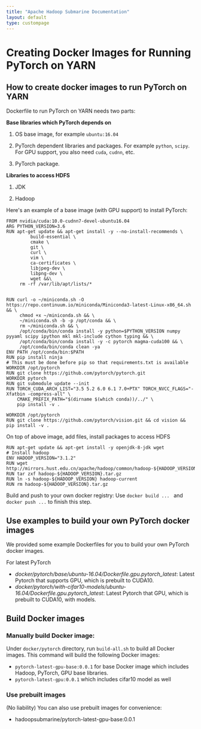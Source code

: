 ```yaml
---
title: "Apache Hadoop Submarine Documentation"
layout: default
type: custompage
---
```


<!--
   Licensed to the Apache Software Foundation (ASF) under one or more
   contributor license agreements.  See the NOTICE file distributed with
   this work for additional information regarding copyright ownership.
   The ASF licenses this file to You under the Apache License, Version 2.0
   (the "License"); you may not use this file except in compliance with
   the License.  You may obtain a copy of the License at
   https://www.apache.org/licenses/LICENSE-2.0
   Unless required by applicable law or agreed to in writing, software
   distributed under the License is distributed on an "AS IS" BASIS,
   WITHOUT WARRANTIES OR CONDITIONS OF ANY KIND, either express or implied.
   See the License for the specific language governing permissions and
   limitations under the License.
-->

# Creating Docker Images for Running PyTorch on YARN

## How to create docker images to run PyTorch on YARN

Dockerfile to run PyTorch on YARN needs two parts:

**Base libraries which PyTorch depends on**

1) OS base image, for example ```ubuntu:16.04```

2) PyTorch dependent libraries and packages. For example ```python```, ```scipy```. For GPU support, you also need ```cuda```, ```cudnn```, etc.

3) PyTorch package.

**Libraries to access HDFS**

1) JDK

2) Hadoop

Here's an example of a base image (with GPU support) to install PyTorch:
```shell
FROM nvidia/cuda:10.0-cudnn7-devel-ubuntu16.04
ARG PYTHON_VERSION=3.6
RUN apt-get update && apt-get install -y --no-install-recommends \
         build-essential \
         cmake \
         git \
         curl \
         vim \
         ca-certificates \
         libjpeg-dev \
         libpng-dev \
         wget &&\
     rm -rf /var/lib/apt/lists/*


RUN curl -o ~/miniconda.sh -O  https://repo.continuum.io/miniconda/Miniconda3-latest-Linux-x86_64.sh  && \
     chmod +x ~/miniconda.sh && \
     ~/miniconda.sh -b -p /opt/conda && \
     rm ~/miniconda.sh && \
     /opt/conda/bin/conda install -y python=$PYTHON_VERSION numpy pyyaml scipy ipython mkl mkl-include cython typing && \
     /opt/conda/bin/conda install -y -c pytorch magma-cuda100 && \
     /opt/conda/bin/conda clean -ya
ENV PATH /opt/conda/bin:$PATH
RUN pip install ninja
# This must be done before pip so that requirements.txt is available
WORKDIR /opt/pytorch
RUN git clone https://github.com/pytorch/pytorch.git
WORKDIR pytorch
RUN git submodule update --init
RUN TORCH_CUDA_ARCH_LIST="3.5 5.2 6.0 6.1 7.0+PTX" TORCH_NVCC_FLAGS="-Xfatbin -compress-all" \
    CMAKE_PREFIX_PATH="$(dirname $(which conda))/../" \
    pip install -v .

WORKDIR /opt/pytorch
RUN git clone https://github.com/pytorch/vision.git && cd vision && pip install -v .

```

On top of above image, add files, install packages to access HDFS
```shell
RUN apt-get update && apt-get install -y openjdk-8-jdk wget
# Install hadoop
ENV HADOOP_VERSION="3.1.2"
RUN wget http://mirrors.hust.edu.cn/apache/hadoop/common/hadoop-${HADOOP_VERSION}/hadoop-${HADOOP_VERSION}.tar.gz
RUN tar zxf hadoop-${HADOOP_VERSION}.tar.gz
RUN ln -s hadoop-${HADOOP_VERSION} hadoop-current
RUN rm hadoop-${HADOOP_VERSION}.tar.gz
```

Build and push to your own docker registry: Use ```docker build ... ``` and ```docker push ...``` to finish this step.

## Use examples to build your own PyTorch docker images

We provided some example Dockerfiles for you to build your own PyTorch docker images.

For latest PyTorch

- *docker/pytorch/base/ubuntu-16.04/Dockerfile.gpu.pytorch_latest*: Latest Pytorch that supports GPU, which is prebuilt to CUDA10.
- *docker/pytorch/with-cifar10-models/ubuntu-16.04/Dockerfile.gpu.pytorch_latest*: Latest Pytorch that GPU, which is prebuilt to CUDA10, with models.

## Build Docker images

### Manually build Docker image:

Under `docker/pytorch` directory, run `build-all.sh` to build all Docker images. This command will build the following Docker images:

- `pytorch-latest-gpu-base:0.0.1` for base Docker image which includes Hadoop, PyTorch, GPU base libraries.
- `pytorch-latest-gpu:0.0.1` which includes cifar10 model as well

### Use prebuilt images

(No liability)
You can also use prebuilt images for convenience:

- hadoopsubmarine/pytorch-latest-gpu-base:0.0.1
